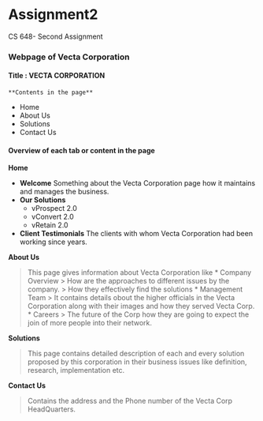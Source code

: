 # Assignment2
 CS 648- Second Assignment

### Webpage of Vecta Corporation
   #### Title : **VECTA CORPORATION**
    **Contents in the page**
   * Home
   * About Us
   * Solutions
   * Contact Us
#### Overview of each tab or content in the page

**Home**
 * **Welcome**
   Something about the Vecta Corporation page how it maintains and manages the business.
 * **Our Solutions**
     * vProspect 2.0
     * vConvert 2.0
     * vRetain 2.0
 * **Client Testimonials**
  The clients with whom Vecta Corporation had been working since years.

**About Us**
  > This page gives information about Vecta Corporation like
     * Company Overview
        > How are the approaches to different issues by the company.
        > How they effectively find the solutions
     * Management Team
        > It contains details obout the higher officials in the Vecta Corporation along with their images and how they served Vecta Corp.
    * Careers
       > The future of the Corp how they are going to expect the join of more people into their network.

   **Solutions**
   > This page contains detailed description of each and every solution proposed by this corporation in their business issues like definition, research, implementation etc.

   **Contact Us**
   > Contains the address and the Phone number of the Vecta Corp HeadQuarters.
     
    

